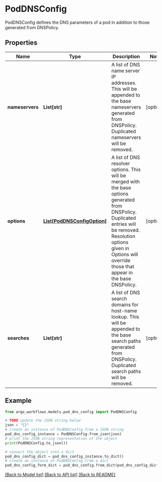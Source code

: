 # PodDNSConfig

PodDNSConfig defines the DNS parameters of a pod in addition to those generated from DNSPolicy.

## Properties

Name | Type | Description | Notes
------------ | ------------- | ------------- | -------------
**nameservers** | **List[str]** | A list of DNS name server IP addresses. This will be appended to the base nameservers generated from DNSPolicy. Duplicated nameservers will be removed. | [optional] 
**options** | [**List[PodDNSConfigOption]**](PodDNSConfigOption.md) | A list of DNS resolver options. This will be merged with the base options generated from DNSPolicy. Duplicated entries will be removed. Resolution options given in Options will override those that appear in the base DNSPolicy. | [optional] 
**searches** | **List[str]** | A list of DNS search domains for host-name lookup. This will be appended to the base search paths generated from DNSPolicy. Duplicated search paths will be removed. | [optional] 

## Example

```python
from argo_workflows.models.pod_dns_config import PodDNSConfig

# TODO update the JSON string below
json = "{}"
# create an instance of PodDNSConfig from a JSON string
pod_dns_config_instance = PodDNSConfig.from_json(json)
# print the JSON string representation of the object
print(PodDNSConfig.to_json())

# convert the object into a dict
pod_dns_config_dict = pod_dns_config_instance.to_dict()
# create an instance of PodDNSConfig from a dict
pod_dns_config_form_dict = pod_dns_config.from_dict(pod_dns_config_dict)
```
[[Back to Model list]](../README.md#documentation-for-models) [[Back to API list]](../README.md#documentation-for-api-endpoints) [[Back to README]](../README.md)


